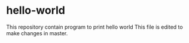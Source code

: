 # hello-world
This repository contain program to print hello world
This file is edited to make changes in master.
